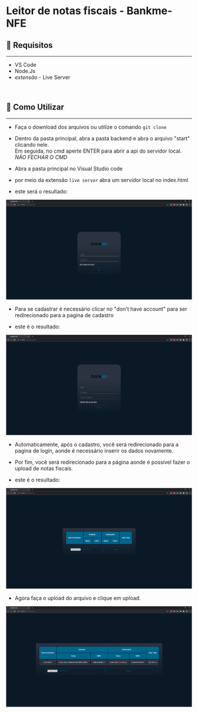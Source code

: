 # Leitor de notas fiscais - Bankme- NFE

## 🔨 Requisitos

---

- VS Code
- Node.Js
- _extensão_ - Live Server

<br>

## 📜 Como Utilizar

---

- Faça o download dos arquivos ou utilize o comando `git clone`

- Dentro da pasta principal, abra a pasta backend e abra o arquivo "start" clicando nele. <br>
  Em seguida, no cmd aperte ENTER para abrir a api do servidor local. _NÃO FECHAR O CMD_

- Abra a pasta principal no Visual Studio code

- por meio da extensão `live server` abra um servidor local no index.html

- este será o resultado:

![tela de Login](frontend/assets/imagens/telaLogin.png)

- Para se cadastrar é necessário clicar no "don't have account" para ser redirecionado para a pagina de cadastro

- este é o resultado:

![tela de Signup](frontend/assets/imagens/telaCadastro.png)


- Automaticamente, após o cadastro, você será redirecionado para a pagina de login, aonde é necessário inserir os dados novamente.

- Por fim, você será redirecionado para a página aonde é possivel fazer o upload de notas fiscais.

- este é o resultado:

![tela de Notafiscal](frontend/assets/imagens/TelaNFe.png)


- Agora faça o upload do arquivo e clique em upload.

![tela de resultado da nota fiscal](frontend/assets/imagens/telaResultado.png)


